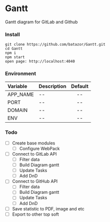 # Gantt
Gantt diagram for GitLab and Github

### Install

```
git clone https://github.com/batazor/Gantt.git
cd Gantt
npm i
npm start
open page: http://localhost:4040
```

### Environment

| Variable | Description | Default |
|:----------|:-------------|:---------:|
| APP_NAME | -- | -- |
| PORT | -- | -- |
| DOMAIN | -- | -- |
| ENV | -- | -- |

### Todo

- [ ] Create base modules
  - [ ] Configure WebPack
- [ ] Connect to GitLab API
  - [ ] Filter data
  - [ ] Build Diagram gantt
  - [ ] Update Tasks
  - [ ] Add DnD
- [ ] Connect to GitHub API
  - [ ] Filter data
  - [ ] Build Diagram gantt
  - [ ] Update Tasks
  - [ ] Add DnD
- [ ] Save statistic to PDF, image and etc
- [ ] Export to other top soft
